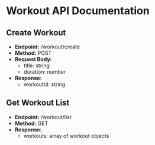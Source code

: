 
# Workout API Documentation

## Create Workout

- **Endpoint:** /workout/create
- **Method:** POST
- **Request Body:**
  - title: string
  - duration: number
- **Response:**
  - workoutId: string

## Get Workout List

- **Endpoint:** /workout/list
- **Method:** GET
- **Response:**
  - workouts: array of workout objects

